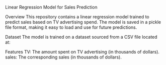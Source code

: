 Linear Regression Model for Sales Prediction

Overview
This repository contains a linear regression model trained to predict sales based on TV advertising spend. The model is saved in a pickle file format, making it easy to load and use for future predictions.

Dataset
The model is trained on a dataset sourced from a CSV file located at:

Features
TV: The amount spent on TV advertising (in thousands of dollars).
sales: The corresponding sales (in thousands of dollars).

